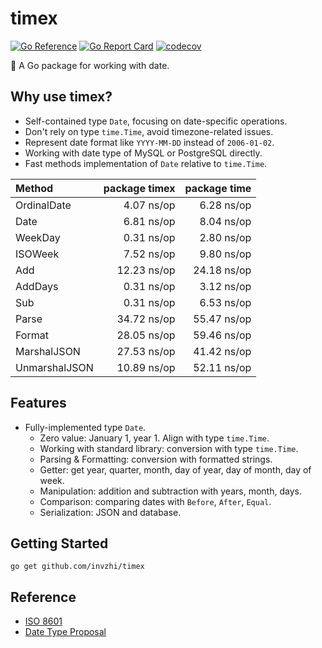 # timex

[![Go Reference](https://pkg.go.dev/badge/github.com/invzhi/timex.svg)](https://pkg.go.dev/github.com/invzhi/timex)
[![Go Report Card](https://goreportcard.com/badge/github.com/invzhi/timex)](https://goreportcard.com/report/github.com/invzhi/timex)
[![codecov](https://codecov.io/gh/invzhi/timex/branch/main/graph/badge.svg?token=I2M6JCGY84)](https://codecov.io/gh/invzhi/timex)

📅 A Go package for working with date.

## Why use timex?

- Self-contained type `Date`, focusing on date-specific operations.
- Don't rely on type `time.Time`, avoid timezone-related issues.
- Represent date format like `YYYY-MM-DD` instead of `2006-01-02`.
- Working with date type of MySQL or PostgreSQL directly.
- Fast methods implementation of `Date` relative to `time.Time`.

| Method        | package timex | package time |
|:--------------|--------------:|-------------:|
| OrdinalDate   |    4.07 ns/op |   6.28 ns/op |
| Date          |    6.81 ns/op |   8.04 ns/op |
| WeekDay       |    0.31 ns/op |   2.80 ns/op |
| ISOWeek       |    7.52 ns/op |   9.80 ns/op |
| Add           |   12.23 ns/op |  24.18 ns/op |
| AddDays       |    0.31 ns/op |   3.12 ns/op |
| Sub           |    0.31 ns/op |   6.53 ns/op |
| Parse         |   34.72 ns/op |  55.47 ns/op |
| Format        |   28.05 ns/op |  59.46 ns/op |
| MarshalJSON   |   27.53 ns/op |  41.42 ns/op |
| UnmarshalJSON |   10.89 ns/op |  52.11 ns/op |

## Features

- Fully-implemented type `Date`.
    - Zero value: January 1, year 1. Align with type `time.Time`.
    - Working with standard library: conversion with type `time.Time`.
    - Parsing & Formatting: conversion with formatted strings.
    - Getter: get year, quarter, month, day of year, day of month, day of week.
    - Manipulation: addition and subtraction with years, month, days.
    - Comparison: comparing dates with `Before`, `After`, `Equal`.
    - Serialization: JSON and database.

## Getting Started

```
go get github.com/invzhi/timex
```

## Reference

- [ISO 8601](https://en.wikipedia.org/wiki/ISO_8601)
- [Date Type Proposal](https://github.com/golang/go/issues/21365)
